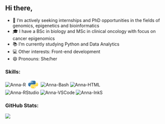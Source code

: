 ## Hi there,


- 🔭 I’m actively seeking internships and PhD opportunities in the fields of genomics, epigenetics and bioinformatics
- 🎓 I have a BSc in biology and MSc in clinical oncology with focus on cancer epigenomics
- 📚 I’m currently studying Python and Data Analytics
- 💻 Other interests: Front-end development
- 😄 Pronouns: She/her

### Skills:
<div style="display: inline_block">
  <img align="center" alt="Anna-R" height="30" width="40" src="https://cdn.jsdelivr.net/gh/devicons/devicon/icons/r/r-original.svg">
  <img align="center" alt="Anna-Python" height="30" width="40" src="https://raw.githubusercontent.com/devicons/devicon/master/icons/python/python-original.svg">
  <img align="center" alt="Anna-Bash" height="40" width="40" src="https://img.icons8.com/plasticine/100/null/bash.png">
  <img align="center" alt="Anna-HTML" height="35" width="40" src="https://user-images.githubusercontent.com/64803893/207343737-0d12c4db-11a3-4001-a17f-dbd187f45d0d.png">
 </div>
 <div style="display: inline_block">
  <img align="center" alt="Anna-RStudio" height="20" width="80" src="https://img.shields.io/badge/RStudio-75AADB?style=for-the-badge&logo=RStudio&logoColor=white">
  <img align="center" alt="Anna-VSCode" height="20" width="95" src="https://img.shields.io/badge/Visual_Studio_Code-0078D4?style=for-the-badge&logo=visual%20studio%20code&logoColor=white">
  <img align="center" alt="Anna-InkS" height="20" width="80" src="https://img.shields.io/badge/Inkscape-000000?style=for-the-badge&logo=Inkscape&logoColor=white">
</div>

### GitHub Stats:
![](https://github-readme-stats.vercel.app/api/top-langs/?username=annabmv&theme=dark&hide_border=false&include_all_commits=false&count_private=false&layout=compact)

<!-- Stats created with GPRM ( https://gprm.itsvg.in ); Icons by Icons8 ( https://icons8.com/ ) -->
